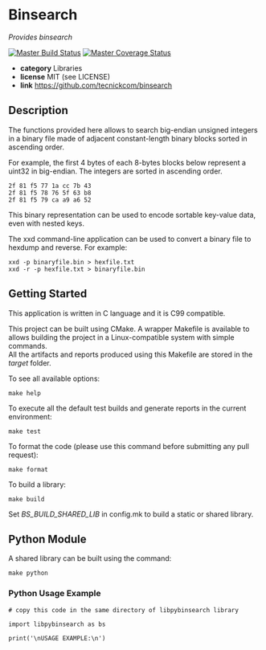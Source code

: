 # Binsearch

*Provides binsearch*

[![Master Build Status](https://secure.travis-ci.org/tecnickcom/binsearch.png?branch=master)](https://travis-ci.org/tecnickcom/binsearch?branch=master)
[![Master Coverage Status](https://coveralls.io/repos/tecnickcom/binsearch/badge.svg?branch=master&service=github)](https://coveralls.io/github/tecnickcom/binsearch?branch=master)

* **category**    Libraries
* **license**     MIT (see LICENSE)
* **link**        https://github.com/tecnickcom/binsearch


## Description

The functions provided here allows to search big-endian
unsigned integers in a binary file made of adjacent
constant-length binary blocks sorted in ascending order.

For example, the first 4 bytes of each 8-bytes blocks below represent a uint32 in big-endian.
The integers are sorted in ascending order.

```
2f 81 f5 77 1a cc 7b 43
2f 81 f5 78 76 5f 63 b8
2f 81 f5 79 ca a9 a6 52
```

This binary representation can be used to encode sortable key-value data, even with nested keys.

The xxd command-line application can be used to convert a binary file to hexdump and reverse.
For example:

```
xxd -p binaryfile.bin > hexfile.txt
xxd -r -p hexfile.txt > binaryfile.bin
```

## Getting Started

This application is written in C language and it is C99 compatible.

This project can be built using CMake.
A wrapper Makefile is available to allows building the project in a Linux-compatible system with simple commands.  
All the artifacts and reports produced using this Makefile are stored in the *target* folder.  

To see all available options:
```
make help
```

To execute all the default test builds and generate reports in the current environment:
```
make test
```

To format the code (please use this command before submitting any pull request):
```
make format
```

To build a library:
```
make build
```
Set *BS_BUILD_SHARED_LIB* in config.mk to build a static or shared library.


## Python Module

A shared library can be built using the command:
```
make python
```


### Python Usage Example

```
# copy this code in the same directory of libpybinsearch library

import libpybinsearch as bs

print('\nUSAGE EXAMPLE:\n')
```
